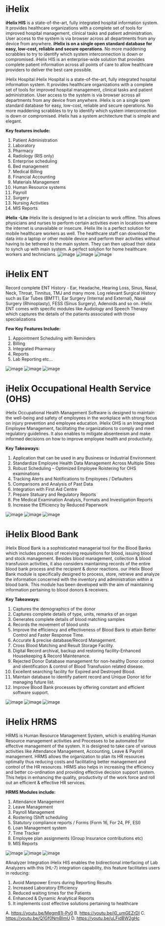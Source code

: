 # iHelix
**iHelix HIS** is a state-of-the-art, fully integrated hospital information system. It provides healthcare organizations with a complete set of tools for improved hospital management, clinical tasks and patient administration. User access to the system is via browser across all departments from any device from anywhere. **iHelix is on a single open standard database for easy, low-cost, reliable and secure operations**. No more maddening scrabbles to try to identify which system interconnection is down or compromised.
iHelix HIS is an enterprise-wide solution that provides complete patient information across all points of care to allow healthcare providers to deliver the best care possible.

iHelix Hospital
iHelix Hospital is a state-of-the-art, fully integrated hospital information system. It provides healthcare organizations with a complete set of tools for improved hospital management, clinical tasks and patient administration. User access to the system is via browser across all departments from any device from anywhere. iHelix is on a single open standard database for easy, low-cost, reliable and secure operations. No more maddening scrabbles to try to identify which system interconnection is down or compromised. iHelix has a system architecture that is simple and elegant.

**Key features include:**

 1. Patient Administration
 2. Laboratory
 3. Pharmacy
 4. Radiology (RIS only)
 5. Enterprise scheduling
 6. Bed management
 7. Medical Billing
 8. Financial Accounting
 9. Materials Management
 10. Human Resource systems
 11. Payroll
 12. Surgery
 13. Nursing Activities
 14. MIS Reports
 
**iHelix -Lite**
iHelix lite is designed to let a clinician to work offline. This allows physicians and nurses to perform certain activities even in locations where the internet is unavailable or insecure. iHelix lite is a perfect solution for mobile healthcare workers as well. The healthcare staff can download the data into a laptop or other mobile device and perform their activities without having to be tethered to the main system. They can then upload their data to synch up with main system. A perfect solution for home healthcare workers and technicians.
 ![image](https://user-images.githubusercontent.com/3474686/222927480-98fadc0a-0cea-4008-9f3e-5f284c4516f0.png)
 ![image](https://user-images.githubusercontent.com/3474686/222927511-83f06316-bf21-4519-b6a2-4fe1644ebb46.png)
![image](https://user-images.githubusercontent.com/3474686/222927516-e1eec0e9-754b-4bf0-b9b4-522f60b59009.png)

# iHelix ENT
Record complete ENT History - Ear, Headache, Hearing Loss, Sinus, Nasal, Neck, Throat, Tinnitus, TMJ and many more. Log relevant Surgical History such as Ear Tubes (BMTT), Ear Surgery (Internal and External), Nasal Surgery (Rhinoplasty), FESS (Sinus Surgery), Adenoids and so on. iHelix ENT comes with specific modules like Audiology and Speech Therapy which captures the details of the patients associated with those specializations

 **Few Key Features Include:**
 1. Appointment Scheduling with Reminders
 2. Billing
 3. Integrated Pharmacy
 4. Reports
 5. Lab Reporting etc…
 
![image](https://user-images.githubusercontent.com/3474686/222927596-cc480881-e6e9-4471-bd92-b3e629c148cf.png)
![image](https://user-images.githubusercontent.com/3474686/222927605-2b7f7d31-28ee-4176-8e2e-c192b5bbe52b.png)
![image](https://user-images.githubusercontent.com/3474686/222927613-5f873341-dafc-4db8-b5aa-84bda50ca68d.png)

# iHelix Occupational Health Service (OHS)
iHelix Occupational Health Management Software is designed to maintain the well-being and safety of employees in the workplace with strong focus on injury prevention and employee education. iHelix OHS is an Integrated Employee Management, facilitating the organizations to comply and meet regulatory guidelines. It also enables to mitigate absenteeism and make informed decisions on how to improve employee health and productivity.

**Key Takeaways:**

 1. Application that can be used in any Business or Industrial Environment
 2. Standardize Employee Health Data Management Across Multiple Sites
 3. Robust Scheduling – Optimized Employee Roistering for OHS examinations
 4. Tracking Alerts and Notifications to Employees / Defaulters
 5. Comparisons and Analysis of Past Data
 6. Integration with First Aid Centre
 7. Prepare Statuary and Regulatory Reports
 8. Pre Medical Examination Analysis, Formats and Investigation Reports
 9. Increase the Efficiency by Reduced Paperwork

![image](https://user-images.githubusercontent.com/3474686/222927721-6bb1cefd-dc74-405c-89ac-0b6d7206ecf0.png)
![image](https://user-images.githubusercontent.com/3474686/222927727-bf180116-3c0c-4857-b611-2ac2471b5cec.png)
![image](https://user-images.githubusercontent.com/3474686/222927733-25144570-f1c0-4f9c-8862-877427bfb7e4.png)

# iHelix Blood Bank
iHelix Blood Bank is a sophisticated managerial tool for the Blood Banks which includes process of receiving requisitions for blood, issuing blood and stock management. Besides blood management, collection & blood transfusion activities, it also considers maintaining records of the entire blood bank process and the recipient & donor reactions. our iHelix Blood Bank module is specifically designed to process, store, retrieve and analyze the information concerned with the inventory and administration within a blood bank. This module has been developed with the aim of maintaining information pertaining to blood donors & receivers.

**Key Takeaways:**
 1. Captures the demographics of the donor
 2. Captures complete details of type, units, remarks of an organ
 3. Generates complete details of blood matching samples
 4. Records the movement of blood units
 5. Improve the efficiency and effectiveness of Blood Bank to attain Better Control and Faster Response Time.
 6. Accurate & precise database/Record Management.
 7. Cross Blood Matching and Result Storage Facility.
 8. Digital Record archival, backup and restoring facility-Enhanced Housekeeping & Record Maintenance.
 9. Rejected Donor Database management for non-healthy Donor control and identification & control of Blood Transfusion related disease.
 10. Excellent searching facility for Expired and Destroyed Blood.
 11. Maintain database to identify patient record and Unique Donor Id for managing future list.
 12. Improve Blood Bank processes by offering constant and efficient software support.
 
![image](https://user-images.githubusercontent.com/3474686/222927807-e94edef2-5846-4b05-af22-29b9c94f0b65.png)
![image](https://user-images.githubusercontent.com/3474686/222927810-31e96e77-657e-423d-99d2-52c0ae408863.png)
![image](https://user-images.githubusercontent.com/3474686/222927819-ae386269-3762-460e-9823-e8f2cac6ba32.png)
 
# iHelix HRMS
HRMS is Human Resource Management System, which is enabling Human Resource management activities and Processes to be automated for effective management of the system.
It is designed to take care of various activities like Attendance Management, Accounting, Leave & Payroll management.
HRMS allows the organization to plan its HR resources optimally thus reducing costs and facilitating better management and control of the HR resources.
HRMS also helps in increasing the efficiency and better co-ordination and providing effective decision support system. This helps in enhancing the quality, productivity of the work force and roll out an efficient & effective HR services.

**HRMS Modules include:**
 1. Attendance Management
 2. Leave Management
 3. Payroll Management
 4. Rostering (Shift scheduling
 5. Statutory compliance reports / Forms (Form 16, For 24, PF, ESI)
 6. Loan Management system
 7. Time Tracker
 8. Employee plan assignments (Group Insurance contributions etc)
 9. MIS Reports
 
![image](https://user-images.githubusercontent.com/3474686/222927906-e7ef5ef9-fc4c-459e-977f-dddbbfa19456.png)
![image](https://user-images.githubusercontent.com/3474686/222927916-ba2bce2b-9a2e-4fb1-951e-da41eef17f84.png)
![image](https://user-images.githubusercontent.com/3474686/222927921-eb84e801-b1bb-4f6b-b8db-ae7d93c5f0c6.png)


#Analyzer Integration
iHelix HIS enables the bidirectional interfacing of Lab Analyzers with this (HL-7) integration capability, this feature facilitates users in reducing:

 1. Avoid Manpower Errors during Reporting Results
 2. Increased Laboratory Efficiency
 3. Reduced waiting times for the Patients
 4. Enhanced & Dynamic Analytical Reports
 5. It implements cost effective solutions pertaining to healthcare
 
 A. https://youtu.be/Megm81l-Py0
 B. https://youtu.be/j0_umGEZrDI
 C. https://youtu.be/Q1Gf0NmBImU
 D. https://youtu.be/uLFidBW2gHc



